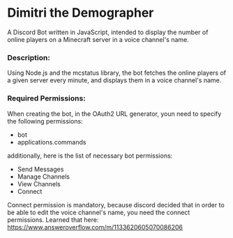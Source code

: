 # Dimitri the Demographer
A Discord Bot written in JavaScript, intended to display the number of online players on a Minecraft server in a voice channel's name.

### Description:
Using Node.js and the mcstatus library, the bot fetches the online players of a given server every minute, and displays them in a voice channel's name.

### Required Permissions:
When creating the bot, in the OAuth2 URL generator, youn need to specify the following permissions:
- bot
- applications.commands

additionally, here is the list of necessary bot permissions:
- Send Messages
- Manage Channels
- View Channels
- Connect

Connect permission is mandatory, because discord decided that in order to be able to edit the voice channel's name, you need the connect permissions. Learned that here: https://www.answeroverflow.com/m/1133620605070086206